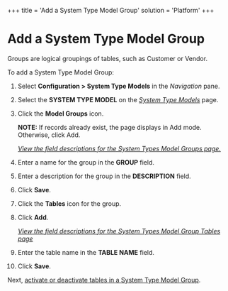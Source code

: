 +++
title = 'Add a System Type Model Group'
solution = 'Platform'
+++

# Add a System Type Model Group

Groups are logical groupings of tables, such as Customer or Vendor.

To add a System Type Model Group:

1.  Select **Configuration \> System Type Models** in the *Navigation*
    pane.

2.  Select the **SYSTEM TYPE MODEL** on the *[System Type
    Models](../Page_Desc/System_Types_Models_H.htm)* page.

3.  Click the **Model Groups** icon.
    
    **NOTE:** If records already exist, the page displays in Add mode.
    Otherwise, click Add.
    
    *[View the field descriptions for the System Types Model Groups
    page.](../Page_Desc/System_Types_Model_Groups.htm)*

4.  Enter a name for the group in the **GROUP** field.

5.  Enter a description for the group in the **DESCRIPTION** field.

6.  Click **Save**.

7.  Click the **Tables** icon for the group.

8.  Click **Add**.
    
    *[View the field descriptions for the System Types Model Group
    Tables page](../Page_Desc/System_Types_Model_Group_Tables.htm)*

9.  Enter the table name in the **TABLE NAME** field.

10. Click **Save**.

Next, [activate or deactivate tables in a System Type Model
Group](ActiveDeactiveTblsSystmTypeModelGrp.htm).
